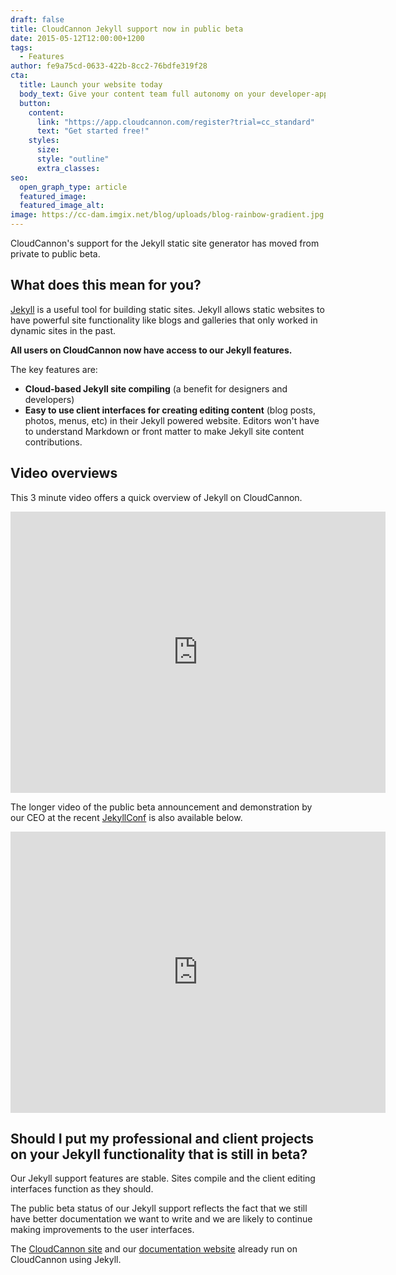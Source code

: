 ```yaml
---
draft: false
title: CloudCannon Jekyll support now in public beta
date: 2015-05-12T12:00:00+1200
tags:
  - Features
author: fe9a75cd-0633-422b-8cc2-76bdfe319f28
cta:
  title: Launch your website today
  body_text: Give your content team full autonomy on your developer-approved tech stack with CloudCannon.
  button:
    content: 
      link: "https://app.cloudcannon.com/register?trial=cc_standard"
      text: "Get started free!"
    styles:
      size:
      style: "outline"
      extra_classes:
seo:
  open_graph_type: article
  featured_image:
  featured_image_alt:
image: https://cc-dam.imgix.net/blog/uploads/blog-rainbow-gradient.jpg
---
```

CloudCannon's support for the Jekyll static site generator has moved from private to public beta.

## What does this mean for you?

[Jekyll](http://jekyllrb.com) is a useful tool for building static sites. Jekyll allows static websites to have powerful site functionality like blogs and galleries that only worked in dynamic sites in the past.

**All users on CloudCannon now have access to our Jekyll features.**

The key features are:

* **Cloud-based Jekyll site compiling** (a benefit for designers and developers)
* **Easy to use client interfaces for creating editing content** (blog posts, photos, menus, etc) in their Jekyll powered website. Editors won't have to understand Markdown or front matter to make Jekyll site content contributions.

## Video overviews

This 3 minute video offers a quick overview of Jekyll on CloudCannon.

<iframe width="600" height="450" src="https://www.youtube.com/embed/jlAtW1AyZA4" frameborder="0" allowfullscreen=""></iframe>

The longer video of the public beta announcement and demonstration by our CEO at the recent [JekyllConf](http://JekyllConf.com) is also available below.

<iframe width="600" height="450" src="https://www.youtube.com/embed/NuChR_YdjrI" frameborder="0" allowfullscreen=""></iframe>

## Should I put my professional and client projects on your Jekyll functionality that is still in beta?

Our Jekyll support features are stable. Sites compile and the client editing interfaces function as they should.

The public beta status of our Jekyll support reflects the fact that we still have better documentation we want to write and we are likely to continue making improvements to the user interfaces.

The [CloudCannon site](http://cloudcannon.com) and our [documentation website](https://docs.cloudcannon.com/) already run on CloudCannon using Jekyll.
